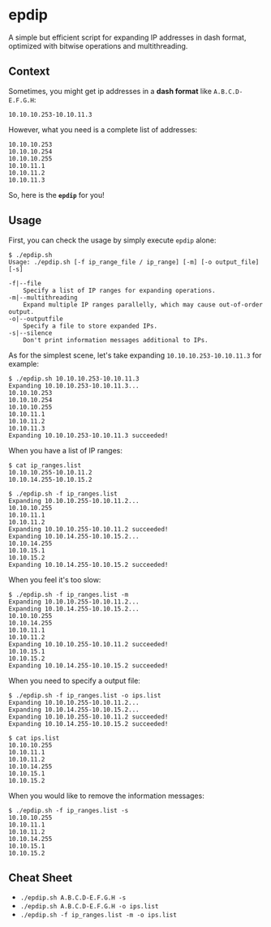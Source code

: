 # epdip
A simple but efficient script for expanding IP addresses in dash format, optimized with bitwise operations and multithreading. 

## Context

Sometimes, you might get ip addresses in a **dash format** like `A.B.C.D-E.F.G.H`: 

```shell
10.10.10.253-10.10.11.3
```

However, what you need is a complete list of addresses: 

```shell
10.10.10.253
10.10.10.254
10.10.10.255
10.10.11.1
10.10.11.2
10.10.11.3
```

So, here is the **`epdip`** for you!

## Usage

First, you can check the usage by simply execute `epdip` alone: 

```shell
$ ./epdip.sh
Usage: ./epdip.sh [-f ip_range_file / ip_range] [-m] [-o output_file] [-s]

-f|--file
    Specify a list of IP ranges for expanding operations. 
-m|--multithreading
    Expand multiple IP ranges parallelly, which may cause out-of-order output. 
-o|--outputfile
    Specify a file to store expanded IPs. 
-s|--silence
    Don't print information messages additional to IPs. 
```

As for the simplest scene, let's take expanding `10.10.10.253-10.10.11.3` for example: 

```shell
$ ./epdip.sh 10.10.10.253-10.10.11.3
Expanding 10.10.10.253-10.10.11.3...
10.10.10.253
10.10.10.254
10.10.10.255
10.10.11.1
10.10.11.2
10.10.11.3
Expanding 10.10.10.253-10.10.11.3 succeeded!
```

When you have a list of IP ranges: 

```
$ cat ip_ranges.list
10.10.10.255-10.10.11.2
10.10.14.255-10.10.15.2

$ ./epdip.sh -f ip_ranges.list
Expanding 10.10.10.255-10.10.11.2...
10.10.10.255
10.10.11.1
10.10.11.2
Expanding 10.10.10.255-10.10.11.2 succeeded!
Expanding 10.10.14.255-10.10.15.2...
10.10.14.255
10.10.15.1
10.10.15.2
Expanding 10.10.14.255-10.10.15.2 succeeded!
```

When you feel it's too slow: 

```
$ ./epdip.sh -f ip_ranges.list -m
Expanding 10.10.10.255-10.10.11.2...
Expanding 10.10.14.255-10.10.15.2...
10.10.10.255
10.10.14.255
10.10.11.1
10.10.11.2
Expanding 10.10.10.255-10.10.11.2 succeeded!
10.10.15.1
10.10.15.2
Expanding 10.10.14.255-10.10.15.2 succeeded!
```

When you need to specify a output file: 

```
$ ./epdip.sh -f ip_ranges.list -o ips.list
Expanding 10.10.10.255-10.10.11.2...
Expanding 10.10.14.255-10.10.15.2...
Expanding 10.10.10.255-10.10.11.2 succeeded!
Expanding 10.10.14.255-10.10.15.2 succeeded!

$ cat ips.list
10.10.10.255
10.10.11.1
10.10.11.2
10.10.14.255
10.10.15.1
10.10.15.2
```

When you would like to remove the information messages: 

```shell
$ ./epdip.sh -f ip_ranges.list -s
10.10.10.255
10.10.11.1
10.10.11.2
10.10.14.255
10.10.15.1
10.10.15.2
```

## Cheat Sheet

* `./epdip.sh A.B.C.D-E.F.G.H -s`
* `./epdip.sh A.B.C.D-E.F.G.H -o ips.list`
* `./epdip.sh -f ip_ranges.list -m -o ips.list`